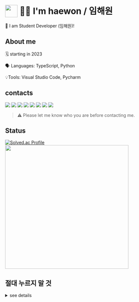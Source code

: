 # <img src="https://www.emojiall.com/images/120/twitter/twemoji-13.0.1/1f1f0-1f1f7.png" width="40px" style="position: relative; top: 10px "/> 🧑‍💻 I'm haewon / 임해원
👋 I am Student Developer (임해원)!
## About me
🗓️ starting in 2023

🗣️ Languages: TypeScript, Python

💡Tools: Visual Studio Code, Pycharm



## contacts

<a href="https://dev.haewon@gmail.com" target="_blank"><img src="https://img.shields.io/badge/Gmail-d14836?style=flat&logo=gmail&logoColor=f3f3f3"/></a>
<a href="https://www.youtube.com/channel/UCl4Gj1GolNH5_BzeCzQbNFw" target="_blank"><img src="https://img.shields.io/badge/Youtube-FF0000?style=flat&logo=youtube&logoColor=f3f3f3"/></a>
<a href="https://soundcloud.com/dev_haewon" target="_blank"><img src="https://img.shields.io/badge/SoundCloud-FF791A?style=flat&logo=soundcloud&logoColor=f3f3f3"/></a>
<a href="https://www.instagram.com/dev.haewon/" target="_blank"><img src="https://img.shields.io/badge/Instagram-bc4b7b?style=flat&logo=instagram&logoColor=f3f3f3"/></a>
<a href="https://open.spotify.com/user/313eou2gpsgjhchhl46qmisfovum" target="_blank"><img src="https://img.shields.io/badge/Spotify-1DB954?style=flat&logo=spotify&logoColor=f3f3f3"/></a>
<img src="https://img.shields.io/badge/dev.haewon-5865F2?style=flat&logo=discord&logoColor=f3f3f3"/>
<a href="https://www.twitch.tv/breaker77777" target="_blank"><img src="https://img.shields.io/badge/Twitch-9146FF?style=flat&logo=Twitch&logoColor=f3f3f3"/></a>
<a href="https://steamcommunity.com/id/devhaewon" target="_blank"><img src="https://img.shields.io/badge/Steam-272727?style=flag&logo=Steam&logoColor=f3f3f3"/></a>
> ⚠️ Please let me know who you are before contacting me.

## Status
[![Solved.ac Profile](http://mazassumnida.wtf/api/v2/generate_badge?boj=dev_haewon)](https://solved.ac/dev_haewon/)
<img src="https://github-readme-stats.vercel.app/api?username=dev-haewon&show_icons=true&theme=radical" width="400px"/>




## 절대 누르지 말 것
<details>
<summary>see details</summary>

![Metrics](https://metrics.lecoq.io/dev-korean?template=classic&base.indepth=true&base.hireable=true&base.skip=true&repositories.forks=true&isocalendar=1&languages=1&lines=1&stars=1&habits=1&followup=1&people=1&sponsors=1&repositories=1&discussions=1&achievements=1&notable=1&activity=1&code=1&gists=1&projects=1&introduction=1&pagespeed=1&stackoverflow=1&posts=1&rss=1&leetcode=1&fortune=1&base=header%2C%20activity%2C%20community%2C%20repositories%2C%20metadata&base.indepth=true&base.hireable=true&base.skip=true&repositories.batch=100&repositories.forks=true&repositories.affiliations=owner&isocalendar=false&isocalendar.duration=half-year&languages=false&languages.limit=8&languages.threshold=0%25&languages.other=false&languages.colors=github&languages.sections=most-used&languages.indepth=false&languages.analysis.timeout=15&languages.analysis.timeout.repositories=7.5&languages.categories=markup%2C%20programming&languages.recent.categories=markup%2C%20programming&languages.recent.load=300&languages.recent.days=14&lines=false&lines.sections=base&lines.repositories.limit=4&lines.history.limit=1&lines.delay=0&stars=false&stars.limit=4&habits=false&habits.from=200&habits.days=14&habits.facts=true&habits.charts=false&habits.charts.type=classic&habits.trim=false&habits.languages.limit=8&habits.languages.threshold=0%25&followup=false&followup.sections=repositories&followup.indepth=false&followup.archived=true&people=false&people.limit=24&people.identicons=false&people.identicons.hide=false&people.size=28&people.types=followers%2C%20following&people.shuffle=false&sponsors=false&sponsors.sections=goal%2C%20list%2C%20about&sponsors.past=false&sponsors.size=24&sponsors.title=Sponsor%20Me!&repositories=false&repositories.pinned=0&repositories.starred=0&repositories.random=0&repositories.order=featured%2C%20pinned%2C%20starred%2C%20random&discussions=false&discussions.categories=true&discussions.categories.limit=0&achievements=false&achievements.threshold=C&achievements.secrets=true&achievements.display=detailed&achievements.limit=0&notable=false&notable.from=organization&notable.repositories=false&notable.indepth=false&notable.types=commit&notable.self=false&activity=false&activity.limit=5&activity.load=300&activity.days=14&activity.visibility=all&activity.timestamps=false&activity.filter=all&code=false&code.lines=12&code.load=400&code.days=3&code.visibility=public&gists=false&projects=false&projects.limit=4&projects.descriptions=false&introduction=false&introduction.title=true&pagespeed=false&pagespeed.url=.user.website&pagespeed.detailed=false&pagespeed.screenshot=false&pagespeed.pwa=false&stackoverflow=false&stackoverflow.user=0&stackoverflow.sections=answers-top%2C%20questions-recent&stackoverflow.limit=2&stackoverflow.lines=4&stackoverflow.lines.snippet=2&posts=false&posts.user=.user.login&posts.descriptions=false&posts.covers=false&posts.limit=4&rss=false&rss.limit=4&leetcode=false&leetcode.user=.user.login&leetcode.sections=solved&leetcode.limit.skills=10&leetcode.limit.recent=2&fortune=false&config.timezone=Asia%2FSeoul&config.twemoji=true&config.octicon=true)

</details>
